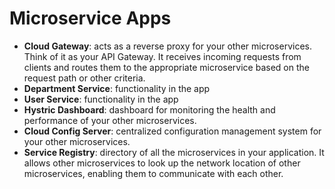 # Microservice Apps 
* **Cloud Gateway**: acts as a reverse proxy for your other microservices. Think of it as your API Gateway. It receives incoming requests from clients and routes them to the appropriate microservice based on the request path or other criteria.
* **Department Service**: functionality in the app
* **User Service**: functionality in the app
* **Hystric Dashboard**: dashboard for monitoring the health and performance of your other microservices.
* **Cloud Config Server**: centralized configuration management system for your other microservices.
* **Service Registry**: directory of all the microservices in your application. It allows other microservices to look up the network location of other microservices, enabling them to communicate with each other.
